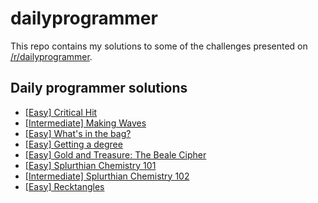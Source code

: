 # dailyprogrammer

This repo contains my solutions to some of the challenges presented on [/r/dailyprogrammer][a].

## Daily programmer solutions

* [[Easy] Critical Hit][1]
* [[Intermediate] Making Waves][2]
* [[Easy] What's in the bag?][3]
* [[Easy] Getting a degree][4]
* [[Easy] Gold and Treasure: The Beale Cipher][5]
* [[Easy] Splurthian Chemistry 101][6]
* [[Intermediate] Splurthian Chemistry 102][7]
* [[Easy] Recktangles][8]

[a]: https://www.reddit.com/r/dailyprogrammer
[1]: https://redd.it/4nvrnx
[2]: https://redd.it/4o74p3
[3]: https://redd.it/4oylbo
[4]: https://redd.it/4q35ip
[5]: https://redd.it/4r8fod
[6]: https://redd.it/4savyr
[7]: https://redd.it/4so25w
[8]: https://redd.it/4tetif
